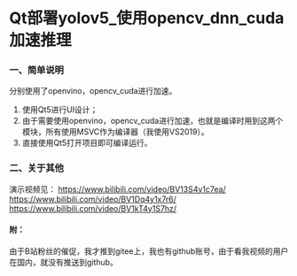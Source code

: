 Qt部署yolov5_使用opencv_dnn_cuda加速推理
=========================================
### 一、简单说明
分别使用了openvino，opencv_cuda进行加速。
1. 使用Qt5进行UI设计；
2. 由于需要使用openvino，opencv_cuda进行加速，也就是编译时用到这两个模块，所有使用MSVC作为编译器（我使用VS2019）。
3. 直接使用Qt5打开项目即可编译运行。


### 二、关于其他
演示视频见：
https://www.bilibili.com/video/BV13S4y1c7ea/
https://www.bilibili.com/video/BV1Dq4y1x7r6/
https://www.bilibili.com/video/BV1kT4y1S7hz/



#### 附：
由于B站粉丝的催促，我才推到gitee上，我也有github账号，由于看我视频的用户在国内，就没有推送到github。